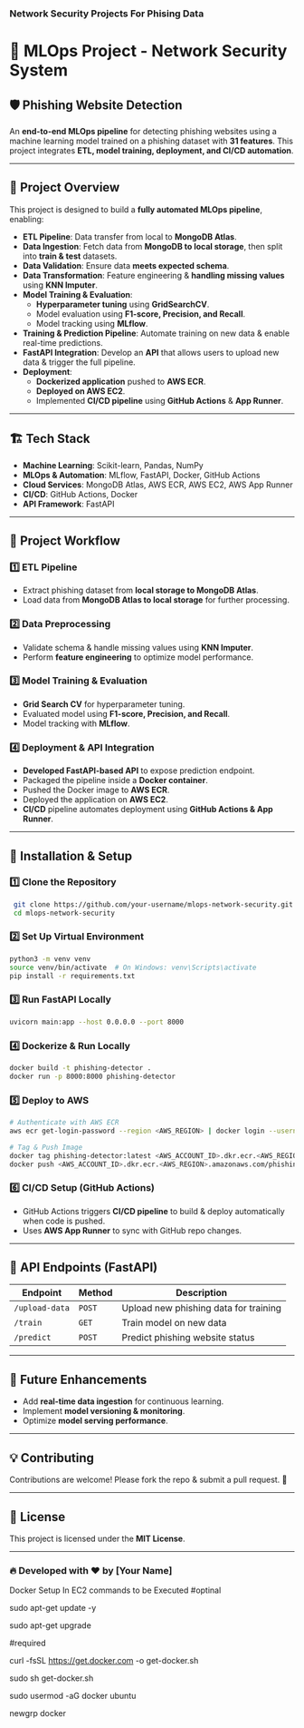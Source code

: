 ### Network Security Projects For Phising Data

# 🚀 MLOps Project - Network Security System

## 🛡️ Phishing Website Detection
An **end-to-end MLOps pipeline** for detecting phishing websites using a machine learning model trained on a phishing dataset with **31 features**. This project integrates **ETL, model training, deployment, and CI/CD automation**.

---

## 📌 **Project Overview**
This project is designed to build a **fully automated MLOps pipeline**, enabling:
- **ETL Pipeline**: Data transfer from local to **MongoDB Atlas**.
- **Data Ingestion**: Fetch data from **MongoDB to local storage**, then split into **train & test** datasets.
- **Data Validation**: Ensure data **meets expected schema**.
- **Data Transformation**: Feature engineering & **handling missing values** using **KNN Imputer**.
- **Model Training & Evaluation**:
  - **Hyperparameter tuning** using **GridSearchCV**.
  - Model evaluation using **F1-score, Precision, and Recall**.
  - Model tracking using **MLflow**.
- **Training & Prediction Pipeline**: Automate training on new data & enable real-time predictions.
- **FastAPI Integration**: Develop an **API** that allows users to upload new data & trigger the full pipeline.
- **Deployment**:
  - **Dockerized application** pushed to **AWS ECR**.
  - **Deployed on AWS EC2**.
  - Implemented **CI/CD pipeline** using **GitHub Actions** & **App Runner**.

---

## 🏗️ **Tech Stack**
- **Machine Learning**: Scikit-learn, Pandas, NumPy
- **MLOps & Automation**: MLflow, FastAPI, Docker, GitHub Actions
- **Cloud Services**: MongoDB Atlas, AWS ECR, AWS EC2, AWS App Runner
- **CI/CD**: GitHub Actions, Docker
- **API Framework**: FastAPI

---

## 🔄 **Project Workflow**
### **1️⃣ ETL Pipeline**
- Extract phishing dataset from **local storage to MongoDB Atlas**.
- Load data from **MongoDB Atlas to local storage** for further processing.

### **2️⃣ Data Preprocessing**
- Validate schema & handle missing values using **KNN Imputer**.
- Perform **feature engineering** to optimize model performance.

### **3️⃣ Model Training & Evaluation**
- **Grid Search CV** for hyperparameter tuning.
- Evaluated model using **F1-score, Precision, and Recall**.
- Model tracking with **MLflow**.

### **4️⃣ Deployment & API Integration**
- **Developed FastAPI-based API** to expose prediction endpoint.
- Packaged the pipeline inside a **Docker container**.
- Pushed the Docker image to **AWS ECR**.
- Deployed the application on **AWS EC2**.
- **CI/CD** pipeline automates deployment using **GitHub Actions & App Runner**.

---

## 🔧 **Installation & Setup**
### **1️⃣ Clone the Repository**
```sh
 git clone https://github.com/your-username/mlops-network-security.git
 cd mlops-network-security
```

### **2️⃣ Set Up Virtual Environment**
```sh
python3 -m venv venv
source venv/bin/activate  # On Windows: venv\Scripts\activate
pip install -r requirements.txt
```

### **3️⃣ Run FastAPI Locally**
```sh
uvicorn main:app --host 0.0.0.0 --port 8000
```

### **4️⃣ Dockerize & Run Locally**
```sh
docker build -t phishing-detector .
docker run -p 8000:8000 phishing-detector
```

### **5️⃣ Deploy to AWS**
```sh
# Authenticate with AWS ECR
aws ecr get-login-password --region <AWS_REGION> | docker login --username AWS --password-stdin <AWS_ACCOUNT_ID>.dkr.ecr.<AWS_REGION>.amazonaws.com

# Tag & Push Image
docker tag phishing-detector:latest <AWS_ACCOUNT_ID>.dkr.ecr.<AWS_REGION>.amazonaws.com/phishing-detector:latest
docker push <AWS_ACCOUNT_ID>.dkr.ecr.<AWS_REGION>.amazonaws.com/phishing-detector:latest
```

### **6️⃣ CI/CD Setup (GitHub Actions)**
- GitHub Actions triggers **CI/CD pipeline** to build & deploy automatically when code is pushed.
- Uses **AWS App Runner** to sync with GitHub repo changes.

---

## 🚀 **API Endpoints** (FastAPI)
| **Endpoint** | **Method** | **Description** |
|-------------|-----------|----------------|
| `/upload-data` | `POST` | Upload new phishing data for training |
| `/train` | `GET` | Train model on new data |
| `/predict` | `POST` | Predict phishing website status |

---

## 🎯 **Future Enhancements**
- Add **real-time data ingestion** for continuous learning.
- Implement **model versioning & monitoring**.
- Optimize **model serving performance**.

---

## 💡 **Contributing**
Contributions are welcome! Please fork the repo & submit a pull request. 🚀

---

## 📜 **License**
This project is licensed under the **MIT License**.

---

### 🔥 **Developed with ❤️ by [Your Name]**




Docker Setup In EC2 commands to be Executed
#optinal

sudo apt-get update -y

sudo apt-get upgrade

#required

curl -fsSL https://get.docker.com -o get-docker.sh

sudo sh get-docker.sh

sudo usermod -aG docker ubuntu

newgrp docker
